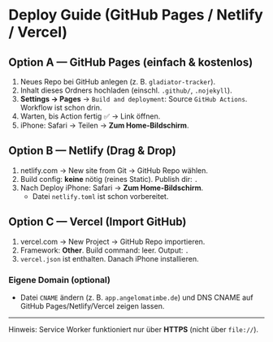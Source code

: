 # Deploy Guide (GitHub Pages / Netlify / Vercel)

## Option A — GitHub Pages (einfach & kostenlos)
1. Neues Repo bei GitHub anlegen (z. B. `gladiator-tracker`).
2. Inhalt dieses Ordners hochladen (einschl. `.github/`, `.nojekyll`).
3. **Settings → Pages** → `Build and deployment`: Source `GitHub Actions`. Workflow ist schon drin.
4. Warten, bis Action fertig ✅ → Link öffnen.
5. iPhone: Safari → Teilen → **Zum Home-Bildschirm**.

## Option B — Netlify (Drag & Drop)
1. netlify.com → New site from Git → GitHub Repo wählen.
2. Build config: **keine** nötig (reines Static). Publish dir: `.`
3. Nach Deploy iPhone: Safari → **Zum Home-Bildschirm**.
   - Datei `netlify.toml` ist schon vorbereitet.

## Option C — Vercel (Import GitHub)
1. vercel.com → New Project → GitHub Repo importieren.
2. Framework: **Other**. Build command: leer. Output: `.`
3. `vercel.json` ist enthalten. Danach iPhone installieren.

### Eigene Domain (optional)
- Datei `CNAME` ändern (z. B. `app.angelomatimbe.de`) und DNS CNAME auf GitHub Pages/Netlify/Vercel zeigen lassen.

---
Hinweis: Service Worker funktioniert nur über **HTTPS** (nicht über `file://`).